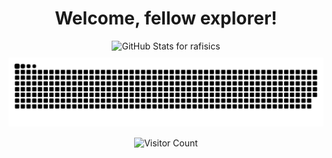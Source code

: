 <div align="center">

  <h1>Welcome, fellow explorer!</h1>

  <!-- GitHub Stats Card with Dynamic Theme -->
  <picture>
    <source media="(prefers-color-scheme: dark)" 
            srcset="https://github-readme-stats-sigma-five.vercel.app/api?username=rafisics&show_icons=true&count_private=true&include_all_commits=true&theme=tokyonight">
    <source media="(prefers-color-scheme: light)" 
            srcset="https://github-readme-stats-sigma-five.vercel.app/api?username=rafisics&show_icons=true&count_private=true&include_all_commits=true&theme=default">
    <img alt="GitHub Stats for rafisics" 
         src="https://github-readme-stats-sigma-five.vercel.app/api?username=rafisics&show_icons=true&count_private=true&include_all_commits=true&theme=default"
         style="max-width: 100%;">
  </picture>

  <!-- Contribution Graph Snake -->
  <picture>
    <source media="(prefers-color-scheme: dark)" 
            srcset="https://raw.githubusercontent.com/platane/platane/output/github-contribution-grid-snake-dark.svg">
    <source media="(prefers-color-scheme: light)" 
            srcset="https://raw.githubusercontent.com/platane/platane/output/github-contribution-grid-snake.svg">
    <img alt="GitHub Contribution Graph" 
         src="https://raw.githubusercontent.com/platane/platane/output/github-contribution-grid-snake.svg"
         style="max-width: 100%; margin-top: 10px;">
  </picture>

  <!-- Visitor Counter -->
  <div style="text-align: center; padding-top: 15px;">
    <img src="https://visitor-badge.laobi.icu/badge?page_id=rafisics.rafisics&left_text=Visitors" alt="Visitor Count" />
  </div>

</div>
